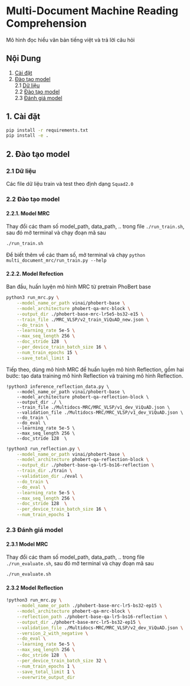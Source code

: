 # Multi-Document Machine Reading Comprehension
Mô hình đọc hiểu văn bản tiếng việt và trả lời câu hỏi


## Nội Dung
1. [Cài đặt](#setup) <br>
2. [Đào tạo model](#train_model) <br>
    2.1 [Dữ liệu](#training_data) <br>
    2.2 [Đào tạo model](#train_model_script) <br>
    2.3 [Đánh giá model](#evaluate_model) <br>

## 1. Cài đặt <a name="setup"></a>
```bash
pip install -r requirements.txt 
pip install -e .
```

## 2. Đào tạo model <a name="train_model"></a>
### 2.1 Dữ liệu <a name="training_data"></a>
Các file dữ liệu train và test theo định dạng `Squad2.0`

### 2.2 Đào tạo model <a name="train_model_script"></a>
#### 2.2.1. Model MRC
Thay đổi các tham số model_path, data_path, .. trong file `./run_train.sh`, sau đó mở terminal và chạy đoạn mã sau
```bash
./run_train.sh
```
Để biết thêm về các tham số, mở terminal và chạy `python multi_document_mrc/run_train.py --help`
#### 2.2.2. Model Refection
Ban đầu, huấn luyện mô hình MRC từ pretrain PhoBert base
```bash
python3 run_mrc.py \
    --model_name_or_path vinai/phobert-base \
    --model_architecture phobert-qa-mrc-block \
    --output_dir ./phobert-base-mrc-lr5e5-bs32-e15 \
    --train_file ./MRC_VLSP/v2_train_ViQuAD_new.json \
    --do_train \
    --learning_rate 5e-5 \
    --max_seq_length 256 \
    --doc_stride 128  \
    --per_device_train_batch_size 16 \
    --num_train_epochs 15 \
    --save_total_limit 1
```
Tiếp theo, dùng mô hình MRC để huấn luyện mô hình Reflection, gồm hai bước: tạo data training mô hình Reflection và training mô hình Reflection.
```bashion
!python3 inference_reflection_data.py \
    --model_name_or_path vinai/phobert-base \
    --model_architecture phobert-qa-reflection-block \
    --output_dir ./ \
    --train_file ./Multidocs-MRC/MRC_VLSP/v1_dev_ViQuAD.json \
    --validation_file ./Multidocs-MRC/MRC_VLSP/v1_dev_ViQuAD.json \
    --do_train \
    --do_eval \
    --learning_rate 5e-5 \
    --max_seq_length 256 \
    --doc_stride 128  \
```
```bash
!python3 run_reflection.py \
    --model_name_or_path vinai/phobert-base \
    --model_architecture phobert-qa-reflection-block \
    --output_dir ./phobert-base-qa-lr5-bs16-reflection \
    --train_dir ./train \
    --validation_dir ./eval \
    --do_train \
    --do_eval \
    --learning_rate 5e-5 \
    --max_seq_length 256 \
    --doc_stride 128  \
    --per_device_train_batch_size 16 \
    --num_train_epochs 1
```

### 2.3 Đánh giá model <a name="evaluate_model"></a>
#### 2.3.1 Model MRC
Thay đổi các tham số model_path, data_path, .. trong file `./run_evaluate.sh`, sau đó mở terminal và chạy đoạn mã sau
```bash
./run_evaluate.sh
```
#### 2.3.2 Model Reflection
```bash
!python3 run_mrc.py \
    --model_name_or_path ./phobert-base-mrc-lr5-bs32-ep15 \
    --model_architecture phobert-qa-mrc-block \
    --reflection_path ./phobert-base-qa-lr5-bs16-reflection \
    --output_dir ./phobert-base-mrc-lr5-bs32-ep15 \
    --validation_file ./Multidocs-MRC/MRC_VLSP/v2_dev_ViQuAD.json \
    --version_2_with_negative \
    --do_eval \
    --learning_rate 5e-5 \
    --max_seq_length 256 \
    --doc_stride 128  \
    --per_device_train_batch_size 32 \
    --num_train_epochs 1 \
    --save_total_limit 1 \
    --overwrite_output_dir
```
